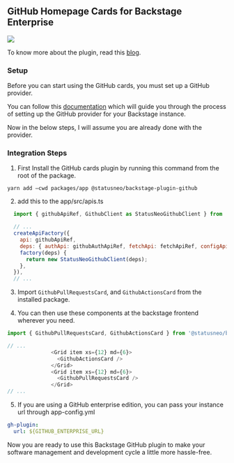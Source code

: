 ## GitHub Homepage Cards for Backstage Enterprise

<img src="https://raw.githubusercontent.com/StatusNeo/backstage-plugin-github/main/src/assets/statusneo.png"/> <br/>

To know more about the plugin, read this [blog](https://statusneo.com/23468-2).

### Setup

Before you can start using the GitHub cards, you must set up a GitHub provider.

You can follow this [documentation](https://backstage.io/docs/auth/github/provider/) which will guide you through the process of setting up the GitHub provider for your Backstage instance.

Now in the below steps, I will assume you are already done with the provider.

### Integration Steps

1. First Install the GitHub cards plugin by running this command from the root of the package.

```shell
yarn add –cwd packages/app @statusneo/backstage-plugin-github
```

2. add this to the app/src/apis.ts

```javascript
  import { githubApiRef, GithubClient as StatusNeoGithubClient } from '@statusneo/backstage-plugin-github';

  // ...
  createApiFactory({
    api: githubApiRef,
    deps: { authApi: githubAuthApiRef, fetchApi: fetchApiRef, configApi: configApiRef },
    factory(deps) {
      return new StatusNeoGithubClient(deps);
    },
  }),
  // ...
```

3. Import `GithubPullRequestsCard`, and `GithubActionsCard` from the installed package.

4. You can then use these components at the backstage frontend wherever you need.

```javascript
import { GithubPullRequestsCard, GithubActionsCard } from '@statusneo/backstage-plugin-github';

// ...
              <Grid item xs={12} md={6}>
                <GithubActionsCard />
              </Grid>
              <Grid item xs={12} md={6}>
                <GithubPullRequestsCard />
              </Grid>
// ...
```

5. If you are using a GitHub enterprise edition, you can pass your instance url through app-config.yml

```yaml
gh-plugin:
  url: ${GITHUB_ENTERPRISE_URL}
```

Now you are ready to use this Backstage GitHub plugin to make your software management and development cycle a little more hassle-free.
